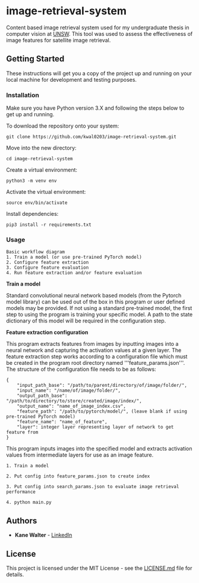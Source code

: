 # image-retrieval-system
Content based image retrieval system used for my undergraduate thesis in computer vision at [UNSW](https://www.engineering.unsw.edu.au/computer-science-engineering/). This tool was used to assess the effectiveness of image features for satellite image retrieval.


## Getting Started

These instructions will get you a copy of the project up and running on your
local machine for development and testing purposes.


### Installation

Make sure you have Python version 3.X and following the steps below to get up and running.

To download the repository onto your system:

```
git clone https://github.com/kwal0203/image-retrieval-system.git
```

Move into the new directory:
```
cd image-retrieval-system
```

Create a virtual environment:
```
python3 -m venv env
```

Activate the virtual environment:
```
source env/bin/activate
```

Install dependencies:
```
pip3 install -r requirements.txt
```


### Usage

```
Basic workflow diagram
1. Train a model (or use pre-trained PyTorch model)
2. Configure feature extraction
3. Configure feature evaluation
4. Run feature extraction and/or feature evaluation
```

**Train a model**

Standard convolutional neural network based models (from the Pytorch model library) can be used out of the box in this program or user defined models may be provided. If not using a standard pre-trained model, the first step to using the program is training your specific model. A path to the state dictionary of this model will be required in the configuration step.

**Feature extraction configuration**

This program extracts features from images by inputting images into a neural network and capturing the activation values at a given layer. The feature extraction step works according to a configuration file which must be created in the program root directory named '''feature_params.json'''. The structure of the configuration file needs to be as follows:

```
{
    "input_path_base": "/path/to/parent/directory/of/image/folder/",
    "input_name": "/name/of/image/folder/",
    "output_path_base": "/path/to/directory/to/store/created/image/index/",
    "output_name": "name_of_image_index.csv",
    "feature_path": "/path/to/pytorch/model/", (leave blank if using pre-trained PyTorch model)
    "feature_name": "name_of_feature",
    "layer": integer layer representing layer of network to get feature from
}
```


This program inputs images into the specified model and extracts activation values from intermediate layers for use as an image feature.


```
1. Train a model

2. Put config into feature_params.json to create index

3. Put config into search_params.json to evaluate image retrieval performance

4. python main.py
```

## Authors

* **Kane Walter** - [LinkedIn](https://www.linkedin.com/in/kanewalter/)

## License

This project is licensed under the MIT License - see the [LICENSE.md](LICENSE.md)
file for details.
